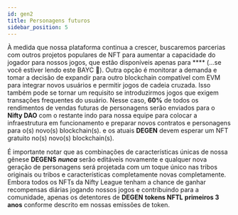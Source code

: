 ```yaml
---
id: gen2
title: Personagens futuros
sidebar_position: 5
---
```


À medida que nossa plataforma continua a crescer, buscaremos parcerias com outros projetos populares de NFT para aumentar a capacidade do jogador para nossos jogos, que estão disponíveis apenas para **** (...se você estiver lendo este BAYC 💜). Outra opção é monitorar a demanda e tomar a decisão de expandir para outro blockchain compatível com EVM para integrar novos usuários e permitir jogos de cadeia cruzada. Isso também pode se tornar um requisito se introduzirmos jogos que exigem transações frequentes do usuário. Nesse caso, **60%** de todos os rendimentos de vendas futuras de personagens serão enviados para o **Nifty DAO** com o restante indo para nossa equipe para colocar a infraestrutura em funcionamento e preparar novos contratos e personagens para o(s) novo(s) blockchain(s). e os atuais **DEGEN** devem esperar um NFT gratuito no(s) novo(s) blockchain(s).

É importante notar que as combinações de características únicas de nossa gênese **DEGENS** **_nunca_** serão editáveis novamente e qualquer nova geração de personagens será projetada com um toque único nas tribos originais ou tribos e características completamente novas completamente. Embora todos os NFTs da Nifty League tenham a chance de ganhar recompensas diárias jogando nossos jogos e contribuindo para a comunidade, apenas os detentores de **DEGEN** **tokens NFTL** **primeiros 3 anos** conforme descrito em nossas emissões de token.
